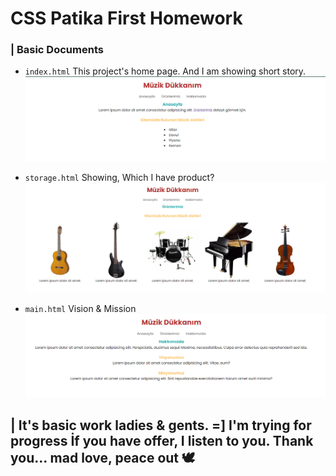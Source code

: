 # CSS Patika **First Homework**

### | Basic Documents 

* `index.html` This project's home page. And I am showing short story.
![Homepage Screen](img/.png "Homepage")

* `storage.html` Showing, Which I have product? 
![Storage Screen](img/Screenshot_13.png "Storage")

* `main.html` Vision & Mission
![Main Screen](img/Screenshot_12.png "Main")


## | **It's basic work ladies & gents. =] I'm trying for progress** İf you have offer, I listen to you. Thank you... **mad love, peace out 🕊**


